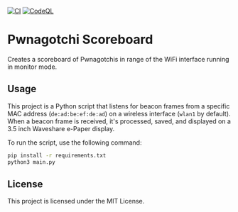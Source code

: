 [![CI](https://github.com/crs-k/pwnagotchi-scoreboard/actions/workflows/ci.yml/badge.svg)](https://github.com/crs-k/pwnagotchi-scoreboard/actions/workflows/ci.yml)
[![CodeQL](https://github.com/crs-k/pwnagotchi-scoreboard/actions/workflows/codeql.yml/badge.svg)](https://github.com/crs-k/pwnagotchi-scoreboard/actions/workflows/codeql.yml)
# Pwnagotchi Scoreboard

Creates a scoreboard of Pwnagotchis in range of the WiFi interface running in monitor mode.

## Usage

This project is a Python script that listens for beacon frames from a specific MAC address (`de:ad:be:ef:de:ad`) on a wireless interface (`wlan1` by default). When a beacon frame is received, it's processed, saved, and displayed on a 3.5 inch Waveshare e-Paper display.

To run the script, use the following command:

```bash
pip install -r requirements.txt
python3 main.py
```

## License

This project is licensed under the MIT License.
